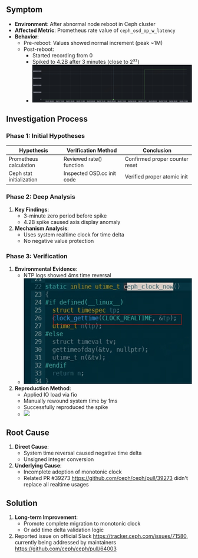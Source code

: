 ## Symptom
- **Environment**: After abnormal node reboot in Ceph cluster
- **Affected Metric**: Prometheus rate value of `ceph_osd_op_w_latency`
- **Behavior**:
  - Pre-reboot: Values showed normal increment (peak ~1M)
  - Post-reboot: 
    - Started recording from 0
    - Spiked to 4.2B after 3 minutes (close to 2³²)
    - ![1cbdc1281f3f34a96a1cf40b55d69e44.jpg|600](https://raw.githubusercontent.com/YLShiJustFly/picturebed/main/images/1cbdc1281f3f34a96a1cf40b55d69e44.jpg)
## Investigation Process
### Phase 1: Initial Hypotheses
| Hypothesis               | Verification Method          | Conclusion                      |
|--------------------------|------------------------------|---------------------------------|
| Prometheus calculation   | Reviewed rate() function     | Confirmed proper counter reset  |
| Ceph stat initialization | Inspected OSD.cc init code   | Verified proper atomic init     |
### Phase 2: Deep Analysis
1. **Key Findings**:
   - 3-minute zero period before spike
   - 4.2B spike caused axis display anomaly
2. **Mechanism Analysis**:
   - Uses system realtime clock for time delta
   - No negative value protection
### Phase 3: Verification
1. **Environmental Evidence**:
   - NTP logs showed 4ms time reversal
   - ![image.png|600](https://raw.githubusercontent.com/YLShiJustFly/picturebed/main/images/20250608172327.png)
2. **Reproduction Method**:
   - Applied IO load via fio
   - Manually rewound system time by 1ms
   - Successfully reproduced the spike
   - ![](https://popofp.vipfp.ps.netease.com/file/684162b6d5dbab9ee1d1d45251JL0trO01)
## Root Cause
1. **Direct Cause**:
   - System time reversal caused negative time delta
   - Unsigned integer conversion
2. **Underlying Cause**:
   - Incomplete adoption of monotonic clock
   - Related PR #39273 <https://github.com/ceph/ceph/pull/39273> didn't replace all realtime usages
## Solution
1. **Long-term Improvement**:
   - Promote complete migration to monotonic clock
   - Or add time delta validation logic
2. Reported issue on official Slack <https://tracker.ceph.com/issues/71580>, currently being addressed by maintainers <https://github.com/ceph/ceph/pull/64003>
